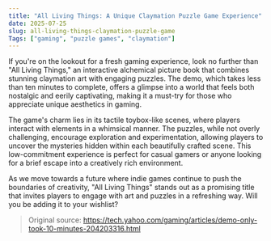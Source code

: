 ```yaml
---
title: "All Living Things: A Unique Claymation Puzzle Game Experience"
date: 2025-07-25
slug: all-living-things-claymation-puzzle-game
Tags: ["gaming", "puzzle games", "claymation"]
---
```


If you're on the lookout for a fresh gaming experience, look no further than "All Living Things," an interactive alchemical picture book that combines stunning claymation art with engaging puzzles. The demo, which takes less than ten minutes to complete, offers a glimpse into a world that feels both nostalgic and eerily captivating, making it a must-try for those who appreciate unique aesthetics in gaming.

The game's charm lies in its tactile toybox-like scenes, where players interact with elements in a whimsical manner. The puzzles, while not overly challenging, encourage exploration and experimentation, allowing players to uncover the mysteries hidden within each beautifully crafted scene. This low-commitment experience is perfect for casual gamers or anyone looking for a brief escape into a creatively rich environment.

As we move towards a future where indie games continue to push the boundaries of creativity, "All Living Things" stands out as a promising title that invites players to engage with art and puzzles in a refreshing way. Will you be adding it to your wishlist?

> Original source: https://tech.yahoo.com/gaming/articles/demo-only-took-10-minutes-204203316.html
